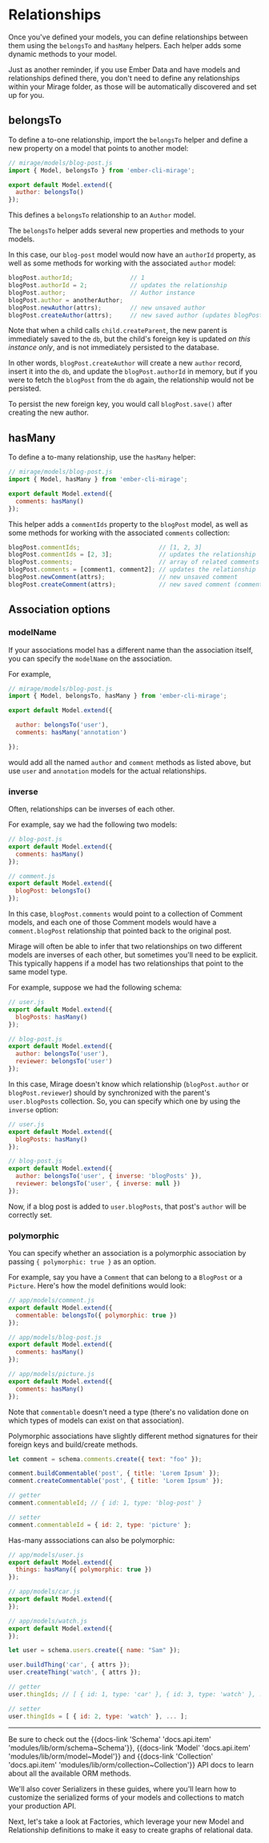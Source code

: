 # Relationships

Once you've defined your models, you can define relationships between them using the `belongsTo` and `hasMany` helpers. Each helper adds some dynamic methods to your model.

Just as another reminder, if you use Ember Data and have models and relationships defined there, you don't need to define any relationships within your Mirage folder, as those will be automatically discovered and set up for you.

## belongsTo

To define a to-one relationship, import the `belongsTo` helper and define a new property on a model that points to another model:

```js
// mirage/models/blog-post.js
import { Model, belongsTo } from 'ember-cli-mirage';

export default Model.extend({
  author: belongsTo()
});
```

This defines a `belongsTo` relationship to an `Author` model.

The `belongsTo` helper adds several new properties and methods to your models.

In this case, our `blog-post` model would now have an `authorId` property, as well as some methods for working with the associated `author` model:

```js
blogPost.authorId;                // 1
blogPost.authorId = 2;            // updates the relationship
blogPost.author;                  // Author instance
blogPost.author = anotherAuthor;
blogPost.newAuthor(attrs);        // new unsaved author
blogPost.createAuthor(attrs);     // new saved author (updates blogPost.authorId in memory only)
```

Note that when a child calls `child.createParent`, the new parent is immediately saved to the `db`, but the child's foreign key is updated *on this instance only*, and is not immediately persisted to the database.

In other words, `blogPost.createAuthor` will create a new `author` record, insert it into the `db`, and update the `blogPost.authorId` in memory, but if you were to fetch the `blogPost` from the `db` again, the relationship would not be persisted.

To persist the new foreign key, you would call `blogPost.save()` after creating the new author.

## hasMany

To define a to-many relationship, use the `hasMany` helper:

```js
// mirage/models/blog-post.js
import { Model, hasMany } from 'ember-cli-mirage';

export default Model.extend({
  comments: hasMany()
});
```

This helper adds a `commentIds` property to the `blogPost` model, as well as some methods for working with the associated `comments` collection:

```js
blogPost.commentIds;                      // [1, 2, 3]
blogPost.commentIds = [2, 3];             // updates the relationship
blogPost.comments;                        // array of related comments
blogPost.comments = [comment1, comment2]; // updates the relationship
blogPost.newComment(attrs);               // new unsaved comment
blogPost.createComment(attrs);            // new saved comment (comment.blogPostId is set)
```

## Association options

### modelName

If your associations model has a different name than the association itself, you can specify the `modelName` on the association.

For example,

```js
// mirage/models/blog-post.js
import { Model, belongsTo, hasMany } from 'ember-cli-mirage';

export default Model.extend({

  author: belongsTo('user'),
  comments: hasMany('annotation')

});
```

would add all the named `author` and `comment` methods as listed above, but use `user` and `annotation` models for the actual relationships.

### inverse

Often, relationships can be inverses of each other.

For example, say we had the following two models:

```js
// blog-post.js
export default Model.extend({
  comments: hasMany()
});

// comment.js
export default Model.extend({
  blogPost: belongsTo()
});
```

In this case, `blogPost.comments` would point to a collection of Comment models, and each one of those Comment models would have a `comment.blogPost` relationship that pointed back to the original post.

Mirage will often be able to infer that two relationships on two different models are inverses of each other, but sometimes you'll need to be explicit. This typically happens if a model has two relationships that point to the same model type.

For example, suppose we had the following schema:

```js
// user.js
export default Model.extend({
  blogPosts: hasMany()
});

// blog-post.js
export default Model.extend({
  author: belongsTo('user'),
  reviewer: belongsTo('user')
});
```

In this case, Mirage doesn't know which relationship (`blogPost.author` or `blogPost.reviewer`) should by synchronized with the parent's `user.blogPosts` collection. So, you can specify which one by using the `inverse` option:

```js
// user.js
export default Model.extend({
  blogPosts: hasMany()
});

// blog-post.js
export default Model.extend({
  author: belongsTo('user', { inverse: 'blogPosts' }),
  reviewer: belongsTo('user', { inverse: null })
});
```

Now, if a blog post is added to `user.blogPosts`, that post's `author` will be correctly set.

### polymorphic

You can specify whether an association is a polymorphic association by passing `{ polymorphic: true }` as an option.

For example, say you have a `Comment` that can belong to a `BlogPost` or a `Picture`. Here's how the model definitions would look:

```js
// app/models/comment.js
export default Model.extend({
  commentable: belongsTo({ polymorphic: true })
});

// app/models/blog-post.js
export default Model.extend({
  comments: hasMany()
});

// app/models/picture.js
export default Model.extend({
  comments: hasMany()
});
```

Note that `commentable` doesn't need a type (there's no validation done on which types of models can exist on that association).

Polymorphic associations have slightly different method signatures for their foreign keys and build/create methods.

```js
let comment = schema.comments.create({ text: "foo" });

comment.buildCommentable('post', { title: 'Lorem Ipsum' });
comment.createCommentable('post', { title: 'Lorem Ipsum' });

// getter
comment.commentableId; // { id: 1, type: 'blog-post' }

// setter
comment.commentableId = { id: 2, type: 'picture' };
```

Has-many asssociations can also be polymorphic:

```js
// app/models/user.js
export default Model.extend({
  things: hasMany({ polymorphic: true })
});

// app/models/car.js
export default Model.extend({
});

// app/models/watch.js
export default Model.extend({
});

let user = schema.users.create({ name: "Sam" });

user.buildThing('car', { attrs });
user.createThing('watch', { attrs });

// getter
user.thingIds; // [ { id: 1, type: 'car' }, { id: 3, type: 'watch' }, ... ]

// setter
user.thingIds = [ { id: 2, type: 'watch' }, ... ];
```


---

Be sure to check out the {{docs-link 'Schema' 'docs.api.item' 'modules/lib/orm/schema~Schema'}}, {{docs-link 'Model' 'docs.api.item' 'modules/lib/orm/model~Model'}} and {{docs-link 'Collection' 'docs.api.item' 'modules/lib/orm/collection~Collection'}} API docs to learn about all the available ORM methods.

We'll also cover Serializers in these guides, where you'll learn how to customize the serialized forms of your models and collections to match your production API.

Next, let's take a look at Factories, which leverage your new Model and Relationship definitions to make it easy to create graphs of relational data.
